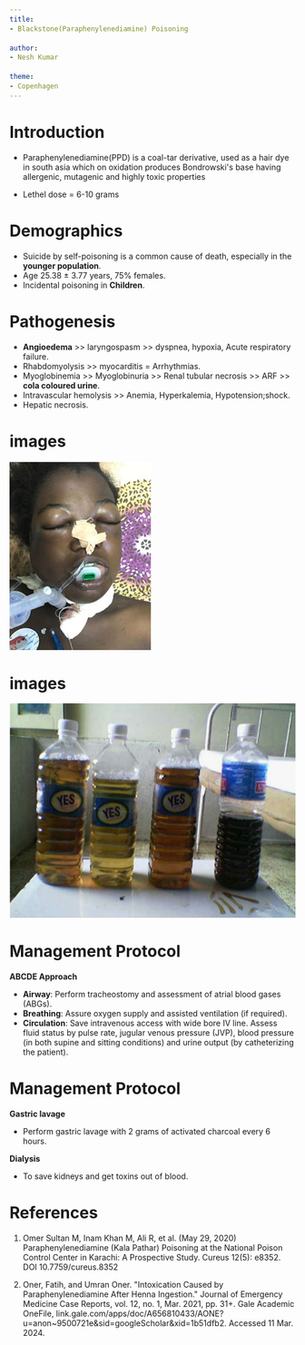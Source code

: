 ```yaml
---
title: 
- Blackstone(Paraphenylenediamine) Poisoning

author:
- Nesh Kumar

theme:
- Copenhagen
---
```



# Introduction

+ Paraphenylenediamine(PPD) is a coal-tar derivative, used as a hair dye in south asia which on oxidation produces Bondrowski's base having allergenic, mutagenic and highly toxic properties

+ Lethel dose = 6-10 grams


# Demographics

+ Suicide by self-poisoning is a common cause of death, especially in the **younger population**.
+ Age 25.38 ± 3.77 years, 75% females.
+ Incidental poisoning in **Children**.

# Pathogenesis

+ **Angioedema** >> laryngospasm >> dyspnea, hypoxia,  Acute respiratory failure.
+ Rhabdomyolysis >> myocarditis = Arrhythmias.
+ Myoglobinemia >> Myoglobinuria >> Renal tubular necrosis >> ARF >> **cola coloured urine**.
+ Intravascular hemolysis >> Anemia, Hyperkalemia, Hypotension;shock.
+ Hepatic necrosis.

# images
![severe angioedema after henna ingestion](images/angioedema.png)


# images
![Urine Color](images/urinecolor.png)


# Management Protocol
**ABCDE Approach**
+ **Airway**: Perform tracheostomy and assessment of atrial blood gases (ABGs).
+ **Breathing**: Assure oxygen supply and assisted ventilation (if required).
+ **Circulation**: Save intravenous access with wide bore IV line. Assess fluid status by pulse rate, jugular venous pressure (JVP), blood pressure (in both supine and sitting conditions) and urine output (by catheterizing the patient).

# Management Protocol
**Gastric lavage**
+ Perform gastric lavage with 2 grams of activated charcoal every 6 hours.

**Dialysis**
+ To save kidneys and get toxins out of blood.

# References
1. Omer Sultan M, Inam Khan M, Ali R, et al. (May 29, 2020) Paraphenylenediamine (Kala Pathar) Poisoning
at the National Poison Control Center in Karachi: A Prospective Study. Cureus 12(5): e8352. DOI
10.7759/cureus.8352

2. Oner, Fatih, and Umran Oner. "Intoxication Caused by Paraphenylenediamine After Henna Ingestion." Journal of Emergency Medicine Case Reports, vol. 12, no. 1, Mar. 2021, pp. 31+. Gale Academic OneFile, link.gale.com/apps/doc/A656810433/AONE?u=anon~9500721e&sid=googleScholar&xid=1b51dfb2. Accessed 11 Mar. 2024.

